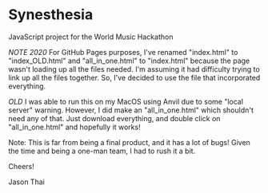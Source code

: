 # Synesthesia
JavaScript project for the World Music Hackathon

*NOTE 2020* For GitHub Pages purposes, I've renamed "index.html" to "index_OLD.html"
and "all_in_one.html" to "index.html" because the page wasn't loading up all the files needed.
I'm assuming it had difficulty trying to link up all the files together.
So, I've decided to use the file that incorporated everything.

*OLD* I was able to run this on my MacOS using Anvil due to some "local server" warning.
However, I did make an "all_in_one.html" which shouldn't need any of that.
Just download everything, and double click on "all_in_one.html" and hopefully it works!

Note: This is far from being a final product, and it has a lot of bugs!
Given the time and being a one-man team, I had to rush it a bit.

Cheers!

Jason Thai
